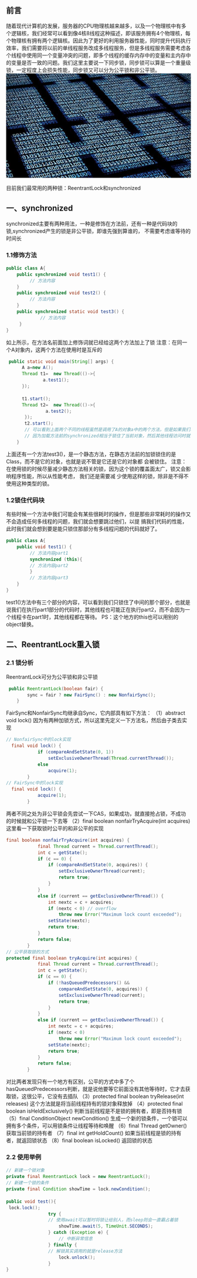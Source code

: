 ## 前言
随着现代计算机的发展，服务器的CPU物理核越来越多，以及一个物理核中有多个逻辑核，我们经常可以看到像4核8线程这种描述，即该服务拥有4个物理核，每个物理核有拥有两个逻辑核。因此为了更好的利用服务器性能，同时提升代码执行效率，我们需要将以前的单线程服务改成多线程服务，但是多线程服务需要考虑各个线程中使用同一个变量冲突的问题，即多个线程的缓存内存中的变量和主内存中的变量是否一致的问题。我们这里主要说一下同步锁，同步锁可以算是一个重量级锁，一定程度上会损失性能，同步锁又可以分为公平锁和非公平锁。
![123.jpg](8350955-e48575ec29f571a7.jpg)

目前我们最常用的两种锁：ReentrantLock和synchronized
## 一、synchronized
synchronized主要有两种用法，一种是修饰在方法前，还有一种是代码块的锁,synchronized产生的锁是非公平锁，即谁先强到算谁的，
不需要考虑谁等待的时间长
### 1.1修饰方法
``` java
public class A{
    public synchronized void test1() {
         // 方法内容
    }
    public synchronized void test2() {
         // 方法内容
    }
    public synchronized static void test3() {
             // 方法内容
     }
}
```
如上所示，在方法名前面加上修饰词就已经给这两个方法加上了锁
注意：在同一个A对象内，这两个方法在使用时是互斥的
``` java
 public static void main(String[] args) {
      A a=new A();
      Thread t1=  new Thread(()->{
              a.test1();
      });

      t1.start();
      Thread t2=  new Thread(()->{
               a.test2();
       });
       t2.start();
       // 可以看到上面两个不同的线程虽然是调用了A的对象a中的两个方法，但是如果我们堵住test1()方法，那么线程t2就会被堵住
       // 因为加载方法前的synchronized相当于锁住了当前对象，然后其他线程访问时就需要等待。
    }
```
上面还有一个方法test3()，是一个静态方法，在静态方法前的加锁锁住的是Class，而不是它的对象，也就是说不管是它还是它的对象都
会被锁住。
注意：在使用锁的时候尽量减少静态方法相关的锁，因为这个锁的覆盖面太广，锁又会影响程序性能，所以从性能考虑， 我们还是需要减
少使用这样的锁，除非是不得不使用这种类型的锁。
### 1.2锁住代码块
有些时候一个方法中我们可能会有某些很耗时的操作，但是那些非常耗时的操作又不会造成任何多线程的问题，我们就会想要跳过他们，以提
搞我们代码的性能，此时我们就会想到要是能只锁住那部分有多线程问题的代码就好了。
``` java
public class A{
    public void test1() {
         // 方法内容part1
         synchronized (this){
         // 方法内容part2
         }
         // 方法内容part3
    }
}
```
test1()方法中有三个部分的内容，可以看到我们只锁住了中间的那个部分，也就是说我们在执行part1部分的代码时，其他线程也可能正在执行part2，而不会因为一个线程卡在part1时，其他线程都在等待。
PS：这个地方的this也可以用别的object替换。
## 二、ReentrantLock重入锁
### 2.1 锁分析
ReentrantLock可分为公平锁和非公平锁
``` java
 public ReentrantLock(boolean fair) {
        sync = fair ? new FairSync() : new NonfairSync();
    }
```
FairSync和NonfairSync均继承自Sync，它内部具有如下方法：
（1）abstract void lock()
因为有两种加锁方式，所以这里先定义一下方法名，然后由子类去实现
``` java
// NonfairSync中的lock实现
  final void lock() {
            if (compareAndSetState(0, 1))
                setExclusiveOwnerThread(Thread.currentThread());
            else
                acquire(1);
        }
// FairSync中的lock实现
  final void lock() {
            acquire(1);
        }
```
两者不同之处为非公平锁会先尝试一下CAS，如果成功，就直接抢占锁，不成功的时候就和公平锁一下去等
（2）final boolean nonfairTryAcquire(int acquires)
这里看一下获取锁时公平的和非公平的实现
``` java
final boolean nonfairTryAcquire(int acquires) {
            final Thread current = Thread.currentThread();
            int c = getState();
            if (c == 0) {
                if (compareAndSetState(0, acquires)) {
                    setExclusiveOwnerThread(current);
                    return true;
                }
            }
            else if (current == getExclusiveOwnerThread()) {
                int nextc = c + acquires;
                if (nextc < 0) // overflow
                    throw new Error("Maximum lock count exceeded");
                setState(nextc);
                return true;
            }
            return false;
        }
// 公平获取锁的方式
protected final boolean tryAcquire(int acquires) {
            final Thread current = Thread.currentThread();
            int c = getState();
            if (c == 0) {
                if (!hasQueuedPredecessors() &&
                    compareAndSetState(0, acquires)) {
                    setExclusiveOwnerThread(current);
                    return true;
                }
            }
            else if (current == getExclusiveOwnerThread()) {
                int nextc = c + acquires;
                if (nextc < 0)
                    throw new Error("Maximum lock count exceeded");
                setState(nextc);
                return true;
            }
            return false;
        }
```
对比两者发现只有一个地方有区别，公平的方式中多了个hasQueuedPredecessors判断，就是说他要等它前面没有其他等待时，它才去获取锁，这很公平，它没有去插队
（3）protected final boolean tryRelease(int releases)
这个方法就是将当前线程持有的锁对象释放掉
（4）protected final boolean isHeldExclusively()
判断当前线程是不是锁的拥有者，即是否持有锁
（5）final ConditionObject newCondition()
生成一个新的锁条件，一个锁可以拥有多个条件，可以用锁条件让线程等待和唤醒
（6）final Thread getOwner()
获取当前锁的持有者
（7）final int getHoldCount()
如果当前线程是锁的持有者，就返回锁状态
（8）final boolean isLocked()
返回锁的状态
### 2.2 使用举例
``` java
// 新建一个锁对象
private final ReentrantLock lock = new ReentrantLock();
// 新建一个锁的条件
private final Condition showTime = lock.newCondition();

public void test(){
 lock.lock();
                try {
                // 使用await可以暂时将锁让给别人，而sleep则会一直霸占着锁
                    showTime.await(5, TimeUnit.SECONDS);
                } catch (Exception e) {
                    // 中断异常信息
                } finally {
                // 解锁其实调用的就是release方法
                    lock.unlock();
                }
}
```